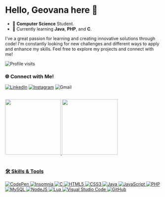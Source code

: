 # Hello, Geovana here 👋
- 📖 **Computer Science** Student.
- 🌱 Currently learning **Java**, **PHP**, and **C**.

I've a great passion for learning and creating innovative solutions through code! I'm constantly looking for new challenges and different ways to apply and enhance my skills. Feel free to explore my projects and connect with me!

![Profile visits](https://komarev.com/ghpvc/?username=geovanards)

### 🌐 Connect with Me!
[![LinkedIn](https://img.shields.io/badge/LinkedIn-0077B5?style=for-the-badge&logo=linkedin&logoColor=white)](https://www.linkedin.com/in/geovana-rodrigues-a878ab250)
[![Instagram](https://img.shields.io/badge/Instagram-E4405F?style=for-the-badge&logo=instagram&logoColor=white)](https://www.instagram.com/geovanawrod)
![Gmail](https://img.shields.io/badge/Gmail-D14836?style=for-the-badge&logo=gmail&logoColor=white)

<br>


<div>
  <a href="https://github.com/geovanards">
  <img height="180em" src="https://github-readme-stats.vercel.app/api?username=geovanards&show_icons=true&theme=nightowl&include_all_commits=true&count_private=true"/>
  <img height="180em" src="https://github-readme-stats.vercel.app/api/top-langs/?username=geovanards&layout=compact&langs_count=7&theme=nightowl"/>
</div>

<br>

### 🛠️ Skills & Tools
![CodePen](https://img.shields.io/badge/CodePen-white?style=for-the-badge&logo=codepen&logoColor=black)
![Insomnia](https://img.shields.io/badge/Insomnia-black?style=for-the-badge&logo=insomnia&logoColor=5849BE)
![C](https://img.shields.io/badge/c-%2300599C.svg?style=for-the-badge&logo=c&logoColor=white)
![HTML5](https://img.shields.io/badge/html5-%23D34A2A.svg?style=for-the-badge&logo=html5&logoColor=white)
![CSS3](https://img.shields.io/badge/css3-%236A0DAD.svg?style=for-the-badge&logo=css3&logoColor=white)
![Java](https://img.shields.io/badge/java-%23ED8B00.svg?style=for-the-badge&logo=openjdk&logoColor=white)
![JavaScript](https://img.shields.io/badge/javascript-%23F7DF1E.svg?style=for-the-badge&logo=javascript&logoColor=%23323330)
![PHP](https://img.shields.io/badge/php-%23777BB4.svg?style=for-the-badge&logo=php&logoColor=white)
![MySQL](https://img.shields.io/badge/MySQL-00758f?style=for-the-badge&logo=mysql&logoColor=white)
![NodeJS](https://img.shields.io/badge/node.js-215732?style=for-the-badge&logo=node.js&logoColor=white)
![Lua](https://img.shields.io/badge/lua-1D3D6D.svg?style=for-the-badge&logo=lua&logoColor=white)
![Visual Studio Code](https://img.shields.io/badge/VS%20Code-0078d7.svg?style=for-the-badge&logo=visual-studio-code&logoColor=white)
![GitHub](https://img.shields.io/badge/github-%23121011.svg?style=for-the-badge&logo=github&logoColor=white)

<br>
